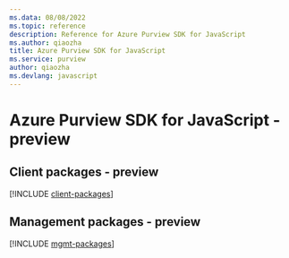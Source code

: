 ```yaml
---
ms.data: 08/08/2022
ms.topic: reference
description: Reference for Azure Purview SDK for JavaScript
ms.author: qiaozha
title: Azure Purview SDK for JavaScript
ms.service: purview
author: qiaozha
ms.devlang: javascript
---
```

# Azure Purview SDK for JavaScript - preview

## Client packages - preview
[!INCLUDE [client-packages](purview-client-index.md)]
## Management packages - preview
[!INCLUDE [mgmt-packages](purview-mgmt-index.md)]